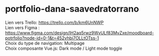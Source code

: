 # portfolio-dana-saavedratorrano
Lien vers Trello: https://trello.com/b/km6UnNWP      
Lien vers Figma : https://www.figma.com/design/lH2aq5rwz9WvULf83MvZxe/moodboard-potrfolio?node-id=0-1&t=452vhbi7OLLtOTss-1          
Choix du type de navigation: Multipage       
Choix composante Vue.js: Dark mode / Light mode toggle
